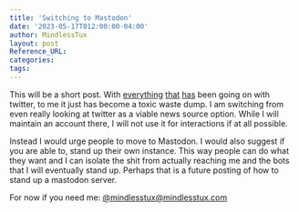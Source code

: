 ```yaml
---
title: 'Switching to Mastodon'
date: '2023-05-17T012:00:00-04:00'
author: MindlessTux
layout: post
Reference_URL:
categories:
tags:
---
```

This will be a short post.  With [everything](https://en.wikipedia.org/wiki/Acquisition_of_Twitter_by_Elon_Musk) [that](https://ground.news/article/rss_3664_1668620446938_5?utm_medium=extension&utm_source=dw&utm_campaign=none) [has](https://ground.news/article/rss_3642_1680557922152_1) been going on with twitter, to me it just has become a toxic waste dump.  I am switching from even really looking at twitter as a viable news source option.  While I will maintain an account there, I will not use it for interactions if at all possible.

Instead I would urge people to move to Mastodon.  I would also suggest if you are able to, stand up their own instance.  This way people can do what they want and I can isolate the shit from actually reaching me and the bots that I will eventually stand up.  Perhaps that is a future posting of how to stand up a mastodon server.

For now if you need me: [@mindlesstux@mindlesstux.com](https://mastodon.mindlesstux.com/@mindlesstux)
